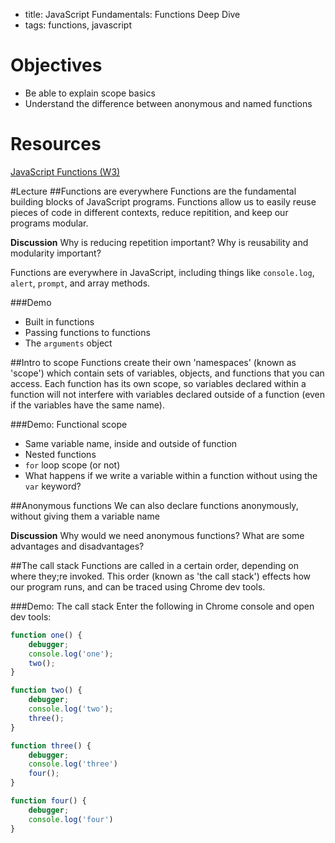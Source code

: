 - title:  JavaScript Fundamentals: Functions Deep Dive
- tags:  functions, javascript

# Objectives
* Be able to explain scope basics
* Understand the difference between anonymous and named functions

# Resources
[JavaScript Functions (W3)](http://www.w3schools.com/js/js_functions.asp)

#Lecture
##Functions are everywhere
Functions are the fundamental building blocks of JavaScript programs. Functions allow us to easily reuse pieces of code in different contexts, reduce repitition, and keep our programs modular.

**Discussion** Why is reducing repetition important? Why is reusability and modularity important?

Functions are everywhere in JavaScript, including things like `console.log`, `alert`, `prompt`, and array methods.

###Demo
- Built in functions
- Passing functions to functions
- The `arguments` object

##Intro to scope
Functions create their own 'namespaces' (known as 'scope') which contain sets of variables, objects, and functions that you can access. Each function has its own scope, so variables declared within a function will not interfere with variables declared outside of a function (even if the variables have the same name).

###Demo: Functional scope
- Same variable name, inside and outside of function
- Nested functions
- `for` loop scope (or not)
- What happens if we write a variable within a function without using the `var` keyword?

##Anonymous functions
We can also declare functions anonymously, without giving them a variable name

**Discussion** Why would we need anonymous functions? What are some advantages and disadvantages?

##The call stack
Functions are called in a certain order, depending on where they;re invoked. This order (known as 'the call stack') effects how our program runs, and can be traced using Chrome dev tools.

###Demo: The call stack
Enter the following in Chrome console and open dev tools:
```javascript
function one() {
	debugger;
	console.log('one');
	two();
}

function two() {
	debugger;
	console.log('two');
	three();
}

function three() {
	debugger;
	console.log('three')
	four();
}

function four() {
	debugger;		
	console.log('four')
}
```

